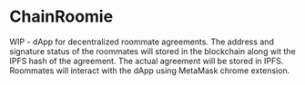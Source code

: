 # ChainRoomie

WIP - dApp for decentralized roommate agreements. The address and signature status of the roommates will stored in the blockchain along wit the IPFS hash of the agreement. The actual agreement will be stored in IPFS. Roommates will interact with the dApp using MetaMask chrome extension.
